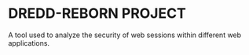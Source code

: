 # DREDD-REBORN PROJECT

A tool used to analyze the security of web sessions within different web applications.
